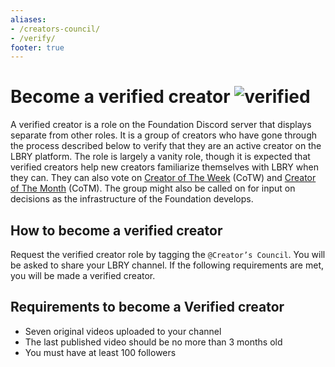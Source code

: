 ```yaml
---
aliases:
- /creators-council/
- /verify/
footer: true
---
```


# Become a verified creator ![verified](/verified.webp)

A verified creator is a role on the Foundation Discord server that displays separate from other roles. It is a group of creators who have gone through the process described below to verify that they are an active creator on the LBRY platform. The role is largely a vanity role, though it is expected that verified creators help new creators familiarize themselves with LBRY when they can. They can also vote on [Creator of The Week](../governance/creators-council/#creator-of-the-week) (CoTW) and [Creator of The Month](../governance/creators-council/#creator-of-the-month) (CoTM). The group might also be called on for input on decisions as the infrastructure of the Foundation develops.

## How to become a verified creator

Request the verified creator role by tagging the `@Creator’s Council`.
You will be asked to share your LBRY channel.
If the following requirements are met, you will be made a verified creator.

## Requirements to become a Verified creator

- Seven original videos uploaded to your channel
- The last published video should be no more than 3 months old
- You must have at least 100 followers
